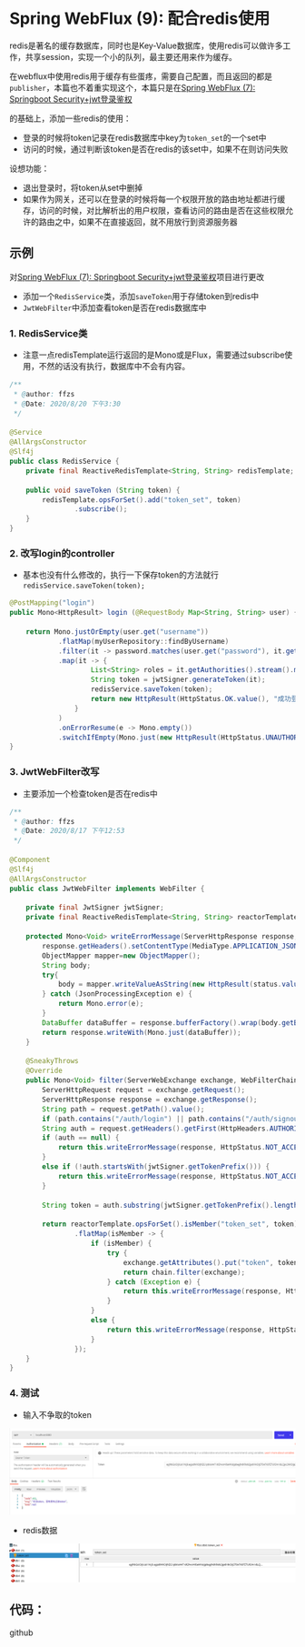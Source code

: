 # Spring WebFlux (9):  配合redis使用

redis是著名的缓存数据库，同时也是Key-Value数据库，使用redis可以做许多工作，共享session，实现一个小的队列，最主要还用来作为缓存。

在webflux中使用redis用于缓存有些蛋疼，需要自己配置，而且返回的都是`publisher`，本篇也不着重实现这个，本篇只是在[Spring WebFlux (7): Springboot Security+jwt登录鉴权](https://blog.csdn.net/tonydz0523/article/details/108065025)

的基础上，添加一些redis的使用：

+ 登录的时候将token记录在redis数据库中key为`token_set`的一个set中
+ 访问的时候，通过判断该token是否在redis的该set中，如果不在则访问失败

设想功能：

+ 退出登录时，将token从set中删掉
+ 如果作为网关，还可以在登录的时候将每一个权限开放的路由地址都进行缓存，访问的时候，对比解析出的用户权限，查看访问的路由是否在这些权限允许的路由之中，如果不在直接返回，就不用放行到资源服务器

## 示例

对[Spring WebFlux (7): Springboot Security+jwt登录鉴权](https://blog.csdn.net/tonydz0523/article/details/108065025)项目进行更改

+ 添加一个`RedisService`类，添加`saveToken`用于存储token到redis中
+ `JwtWebFilter`中添加查看token是否在redis数据库中

### 1. RedisService类

+ 注意一点redisTemplate运行返回的是Mono或是Flux，需要通过subscribe使用，不然的话没有执行，数据库中不会有内容。

```java
/**
 * @author: ffzs
 * @Date: 2020/8/20 下午3:30
 */

@Service
@AllArgsConstructor
@Slf4j
public class RedisService {
    private final ReactiveRedisTemplate<String, String> redisTemplate;

    public void saveToken (String token) {
        redisTemplate.opsForSet().add("token_set", token)
                .subscribe();
    }
}
```

### 2.  改写login的controller

+ 基本也没有什么修改的，执行一下保存token的方法就行`redisService.saveToken(token);`

```java
@PostMapping("login")
public Mono<HttpResult> login (@RequestBody Map<String, String> user) {

    return Mono.justOrEmpty(user.get("username"))
            .flatMap(myUserRepository::findByUsername)
            .filter(it -> password.matches(user.get("password"), it.getPassword()))
            .map(it -> {
                    List<String> roles = it.getAuthorities().stream().map(GrantedAuthority::getAuthority).collect(Collectors.toList());
                    String token = jwtSigner.generateToken(it);
                    redisService.saveToken(token);
                    return new HttpResult(HttpStatus.OK.value(), "成功登录", new LoginResponse(it.getUsername(), roles.toString(), token));
                }
            )
            .onErrorResume(e -> Mono.empty())
            .switchIfEmpty(Mono.just(new HttpResult(HttpStatus.UNAUTHORIZED.value(), "登录失败", null)));
}
```

### 3.  JwtWebFilter改写

+ 主要添加一个检查token是否在redis中

```java
/**
 * @author: ffzs
 * @Date: 2020/8/17 下午12:53
 */

@Component
@Slf4j
@AllArgsConstructor
public class JwtWebFilter implements WebFilter {

    private final JwtSigner jwtSigner;
    private final ReactiveRedisTemplate<String, String> reactorTemplate;

    protected Mono<Void> writeErrorMessage(ServerHttpResponse response, HttpStatus status, String msg) {
        response.getHeaders().setContentType(MediaType.APPLICATION_JSON);
        ObjectMapper mapper=new ObjectMapper();
        String body;
        try{
            body = mapper.writeValueAsString(new HttpResult(status.value(), msg, null));
        } catch (JsonProcessingException e) {
            return Mono.error(e);
        }
        DataBuffer dataBuffer = response.bufferFactory().wrap(body.getBytes(StandardCharsets.UTF_8));
        return response.writeWith(Mono.just(dataBuffer));
    }

    @SneakyThrows
    @Override
    public Mono<Void> filter(ServerWebExchange exchange, WebFilterChain chain) {
        ServerHttpRequest request = exchange.getRequest();
        ServerHttpResponse response = exchange.getResponse();
        String path = request.getPath().value();
        if (path.contains("/auth/login") || path.contains("/auth/signout")) return chain.filter(exchange);
        String auth = request.getHeaders().getFirst(HttpHeaders.AUTHORIZATION);
        if (auth == null) {
            return this.writeErrorMessage(response, HttpStatus.NOT_ACCEPTABLE, "没有携带token");
        }
        else if (!auth.startsWith(jwtSigner.getTokenPrefix())) {
            return this.writeErrorMessage(response, HttpStatus.NOT_ACCEPTABLE, "token 没有以" + jwtSigner.getTokenPrefix() + "开始");
        }

        String token = auth.substring(jwtSigner.getTokenPrefix().length());

        return reactorTemplate.opsForSet().isMember("token_set", token)
                .flatMap(isMember -> {
                    if (isMember) {
                        try {
                            exchange.getAttributes().put("token", token);
                            return chain.filter(exchange);
                        } catch (Exception e) {
                            return this.writeErrorMessage(response, HttpStatus.INTERNAL_SERVER_ERROR, e.getMessage());
                        }
                    }
                    else {
                        return this.writeErrorMessage(response, HttpStatus.UNAUTHORIZED, "非法token，没有发布过改token");
                    }
                });
    }
}
```

### 4. 测试

+ 输入不争取的token

![image-20200820182009359](README.assets/image-20200820182009359.png)

+ redis数据

![image-20200820182115463](README.assets/image-20200820182115463.png)



## 代码：

github